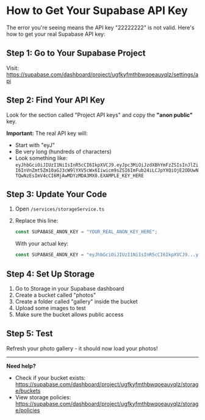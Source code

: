 # How to Get Your Supabase API Key

The error you're seeing means the API key "22222222" is not valid. Here's how to get your real Supabase API key:

## Step 1: Go to Your Supabase Project
Visit: https://supabase.com/dashboard/project/ugfkyfmthbwqoeauyqlz/settings/api

## Step 2: Find Your API Key
Look for the section called "Project API keys" and copy the **"anon public"** key.

**Important:** The real API key will:
- Start with "eyJ" 
- Be very long (hundreds of characters)
- Look something like: `eyJhbGciOiJIUzI1NiIsInR5cCI6IkpXVCJ9.eyJpc3MiOiJzdXBhYmFzZSIsInJlZiI6InVnZmt5Zm10aGJ3cW9lYXV5cWx6Iiwicm9sZSI6ImFub24iLCJpYXQiOjE2ODUwNTQwNzEsImV4cCI6MjAwMDYzMDA3MX0.EXAMPLE_KEY_HERE`

## Step 3: Update Your Code
1. Open `/services/storageService.ts`
2. Replace this line:
   ```typescript
   const SUPABASE_ANON_KEY = "YOUR_REAL_ANON_KEY_HERE";
   ```
   
   With your actual key:
   ```typescript
   const SUPABASE_ANON_KEY = "eyJhbGciOiJIUzI1NiIsInR5cCI6IkpXVCJ9...your-actual-key-here";
   ```

## Step 4: Set Up Storage
1. Go to Storage in your Supabase dashboard
2. Create a bucket called "photos"
3. Create a folder called "gallery" inside the bucket
4. Upload some images to test
5. Make sure the bucket allows public access

## Step 5: Test
Refresh your photo gallery - it should now load your photos!

---

**Need help?** 
- Check if your bucket exists: https://supabase.com/dashboard/project/ugfkyfmthbwqoeauyqlz/storage/buckets
- View storage policies: https://supabase.com/dashboard/project/ugfkyfmthbwqoeauyqlz/storage/policies